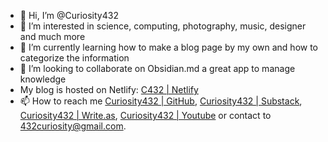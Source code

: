 - 👋 Hi, I’m @Curiosity432
- 👀 I’m interested in science, computing, photography, music, designer and much more
- 🌱 I’m currently learning how to make a blog page by my own and how to categorize the information
- 💞️ I’m looking to collaborate on Obsidian.md a great app to manage knowledge
- My blog is hosted on Netlify: [C432 | Netlify](https://c432.netlify.app)
- 📫 How to reach me [Curiosity432 | GitHub](https://github.com/Curiosity432/), [Curiosity432 | Substack](https://curiosity432.substack.com/), [Curiosity432 | Write.as](https://curiosity432.writeas.com/), [Curiosity432 | Youtube](https://www.youtube.com/channel/UCwfBPILhdtGY-JoANIjQg7A) or contact to 432curiosity@gmail.com.

<!---
Curiosity432/Curiosity432 is a ✨ special ✨ repository because its `README.md` (this file) appears on your GitHub profile.
You can click the Preview link to take a look at your changes.
--->
